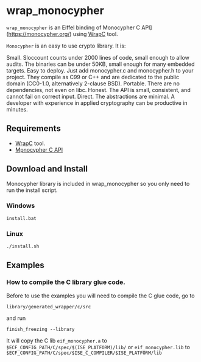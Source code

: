 # wrap_monocypher
`wrap_monocypher` is an Eiffel binding of Monocypher C API](https://monocypher.org/) 
using [WrapC](https://github.com/eiffel-wrap-c/WrapC) tool.


`Monocypher` is an easy to use crypto library. It is:

Small. Sloccount counts under 2000 lines of code, small enough to allow audits. The binaries can be under 50KB, small enough for many embedded targets.
Easy to deploy. Just add monocypher.c and monocypher.h to your project. They compile as C99 or C++ and are dedicated to the public domain (CC0-1.0, alternatively 2-clause BSD).
Portable. There are no dependencies, not even on libc.
Honest. The API is small, consistent, and cannot fail on correct input.
Direct. The abstractions are minimal. A developer with experience in applied cryptography can be productive in minutes.

## Requirements 

*  [WrapC](https://github.com/eiffel-wrap-c/WrapC) tool.
*  [Mpnocypher C API](https://github.com/LoupVaillant/Monocypher)


## Download and  Install
Monocypher library is included in wrap_monocypher so you only need to run the install script.

### Windows

	install.bat

### Linux

	./install.sh

## Examples


### How to compile the C library glue code.

Before to use the examples you will need to compile the C glue code, go to 

	library/generated_wrapper/c/src

and run

	finish_freezing --library

It will copy the C lib `eif_monocypher.a` to `$ECF_CONFIG_PATH/C/spec/$(ISE_PLATFORM)/lib/`  or `eif_monocypher.lib`  to `$ECF_CONFIG_PATH/C/spec/$ISE_C_COMPILER/$ISE_PLATFORM/lib` 






